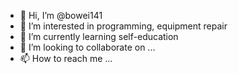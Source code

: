 - 👋 Hi, I’m @bowei141
- 👀 I’m interested in programming,  equipment repair
- 🌱 I’m currently learning  self-education
- 💞️ I’m looking to collaborate on ...
- 📫 How to reach me ...          

<!---
bowei141/bowei141 is a ✨ special ✨ repository because its `README.md` (this file) appears on your GitHub profile.
You can click the Preview link to take a look at your changes.
--->
